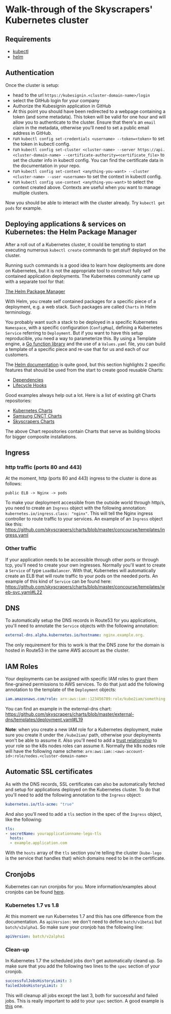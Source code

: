 # Walk-through of the Skyscrapers' Kubernetes cluster

## Requirements

- [kubectl](https://kubernetes.io/docs/tasks/tools/install-kubectl/)
- [helm](https://github.com/kubernetes/helm)

## Authentication

Once the cluster is setup:

- head to the url `https://kubesignin.<cluster-domain-name>/login`
- select the GitHub login for your company
- Authorize the Kubesignin application in GitHub
- At this point you should have been redirected to a webpage containing a token (and some metadata). This token will be valid for one hour and will allow you to authenticate to the cluster. Ensure that there's an `email` claim in the metadata, otherwise you'll need to set a public email address in GitHub.
- run `kubectl config set-credentials <username> --token=<token>` to set the token in kubectl config.
- run `kubectl config set-cluster <cluster-name> --server https://api.<cluster-domain-name> --certificate-authority=<certificate_file>` to set the cluster info in kubectl config. You can find the certificate data in the documentation in your repo.
- run `kubectl config set-context <anything-you-want> --cluster <cluster-name> --user <username>` to set the context in kubectl config.
- run `kubectl config use-context <anything-you-want>` to select the context created above. Contexts are useful when you want to manage multiple clusters.

Now you should be able to interact with the cluster already. Try `kubectl get pods` for example.

## Deploying applications & services on Kubernetes: the Helm Package Manager

After a roll out of a Kubernetes cluster, it could be tempting to start executing numerous `kubectl create` commands to get stuff deployed on the cluster.

Running such commands is a good idea to learn how deployments are done on Kubernetes, but it is not the appropriate tool to construct fully self contained application deployments. The Kubernetes community came up with a separate tool for that:

[The Helm Package Manager](https://helm.sh/)

With Helm, you create self contained packages for a specific piece of a deployment, e.g. a web stack. Such packages are called `Charts` in Helm terminology.

You probably want such a stack to be deployed in a specific Kubernetes `Namespace`, with a specific configuration (`ConfigMap`), defining a Kubernetes `Service` referring to `Deployment`. But if you want to have this setup reproducible, you need a way to parameterize this.
By using a Template engine, a [Go function library](http://masterminds.github.io/sprig/) and the use of a `Values.yaml` file, you can build a template of a specific piece and re-use that for us and each of our customers.

The [Helm documentation](https://docs.helm.sh/) is quite good, but this section highlights 2 specific features that should be used from the start to create good reusable Charts:

* [Dependencies](https://docs.helm.sh/chart-best-practices/#requirements)
* [Lifecycle Hooks](https://docs.helm.sh/developing-charts/#chart-lifecycle-hooks)

Good examples always help out a lot. Here is a list of existing git Charts repositories:

* [Kubernetes Charts](https://github.com/kubernetes/charts/)
* [Samsung CNCT Charts](https://github.com/samsung-cnct/k2-charts)
* [Skyscrapers Charts](https://github.com/skyscrapers/charts)

The above Chart repositories contain Charts that serve as building blocks for bigger composite installations.

## Ingress

### http traffic (ports 80 and 443)

At the moment, http (ports 80 and 443) ingress to the cluster is done as follows:

```
public ELB -> Nginx -> pods
```

To make your deployment accessible from the outside world through http/s, you need to create an `Ingress` object with the following annotation: `kubernetes.io/ingress.class: "nginx"`. This will tell the Nginx ingress controller to route traffic to your services. An example of an `Ingress` object like this: https://github.com/skyscrapers/charts/blob/master/concourse/templates/ingress.yaml

### Other traffic

If your application needs to be accessible through other ports or through tcp, you'll need to create your own ingresses. Normally you'll want to create a `Service` of type `LoadBalancer`. With that, Kubernetes will automatically create an ELB that will route traffic to your pods on the needed ports. An example of this kind of `Service` can be found here: https://github.com/skyscrapers/charts/blob/master/concourse/templates/web-svc.yaml#L22

## DNS

To automatically setup the DNS records in Route53 for you applications, you'll need to annotate the `Service` objects with the following annotation:
```yaml
external-dns.alpha.kubernetes.io/hostname: nginx.example.org.
```

The only requirement for this to work is that the DNS zone for the domain is hosted in Route53 in the same AWS account as the cluster.

## IAM Roles

Your deployments can be assigned with specific IAM roles to grant them fine-grained permissions to AWS services. To do that just add the following annotation to the template of the `Deployment` objects:

```yaml
iam.amazonaws.com/role: arn:aws:iam::123456789:role/kube2iam/something
```

You can find an example in the external-dns chart: https://github.com/skyscrapers/charts/blob/master/external-dns/templates/deployment.yaml#L19

**Note**: when you create a new IAM role for a Kubernetes deployment, make sure you create it under the `/kube2iam/` path, otherwise your deployments won't be able to assume it. Also you'll need to add a [trust relationship](http://docs.aws.amazon.com/directoryservice/latest/admin-guide/edit_trust.html) to your role so the k8s nodes roles can assume it. Normally the k8s nodes role will have the following name scheme: `arn:aws:iam::<aws-account-id>:role/nodes.<cluster-domain-name>`

## Automatic SSL certificates

As with the DNS records, SSL certificates can also be automatically fetched and setup for applications deployed on the Kubernetes cluster. To do that you'll need to add the following annotation to the `Ingress` object:

```yaml
kubernetes.io/tls-acme: "true"
```

And also you'll need to add a `tls` section in the spec of the `Ingress` object, like the following:

```yaml
tls:
- secretName: yourapplicationname-lego-tls
  hosts:
  - example.application.com
```

With the `hosts` array of the `tls` section you're telling the cluster (`kube-lego` is the service that handles that) which domains need to be in the certificate.

## Cronjobs

Kubernetes can run cronjobs for you. More information/examples about cronjobs can be found [here](https://kubernetes.io/docs/concepts/workloads/controllers/cron-jobs/).

### Kubernetes 1.7 vs 1.8

At this moment we run Kubernetes 1.7 and this has one difference from the documentation. As `apiVersion:` we don't need to define `batch/v1beta1` but `batch/v2alpha1`. So make sure your cronjob has the following line:

```yaml
apiVersion: batch/v2alpha1
```

### Clean-up

In Kubernetes 1.7 the scheduled jobs don't get automatically cleand up. So make sure that you add the following two lines to the `spec` section of your cronjob.

```yaml
successfulJobsHistoryLimit: 3
failedJobsHistoryLimit: 3
```

This will cleanup all jobs except the last 3, both for successful and failed jobs. This is really important to add to your `spec` section. A good example is [this](https://github.com/skyscrapers/apptweak/blob/master/charts/apptweak/templates/app-cronjobs.yaml#L13-L14) one.
